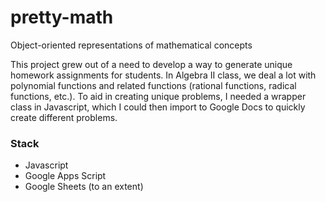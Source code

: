 # pretty-math
Object-oriented representations of mathematical concepts

This project grew out of a need to develop a way to generate unique homework assignments for students. In Algebra II class, we deal a lot with polynomial functions and related functions (rational functions, radical functions, etc.). To aid in creating unique problems, I needed a wrapper class in Javascript, which I could then import to Google Docs to quickly create different problems.

### Stack
- Javascript
- Google Apps Script
- Google Sheets (to an extent)
